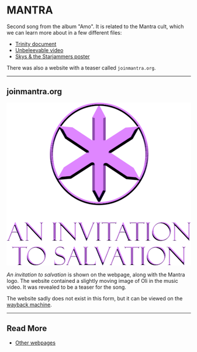 # MANTRA

Second song from the album "Amo". It is related to the Mantra cult, which 
we can learn more about in a few different files:

- [Trinity document](../files/trinity_document)
- [Unbeleevable video](../files/unbeleevable)
- [Skys & the Starjammers poster](../files/skystarjammers)

There was also a website with a teaser called `joinmantra.org`.

***

## joinmantra.org

![Mantra logo with the phrase "An Invitation to Salvation"](../../Resources/other-webpages/joinmantra.org/20180810062921.png)

*An invitation to salvation* is shown on the webpage, along with the Mantra logo. 
The website contained a slightly moving image of Oli in the music video.
It was revealed to be a teaser for the song.

The website sadly does not exist in this form,
but it can be viewed on the [wayback machine](https://web.archive.org/web/20190408225654/http://www.joinmantra.org/). 

***

## Read More

- [Other webpages](../other-webpages)